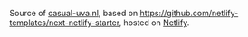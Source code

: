 Source of <a href="https://casual-uva.nl">casual-uva.nl</a>, based on https://github.com/netlify-templates/next-netlify-starter, hosted on <a href="https://netlify.com">Netlify</a>.
